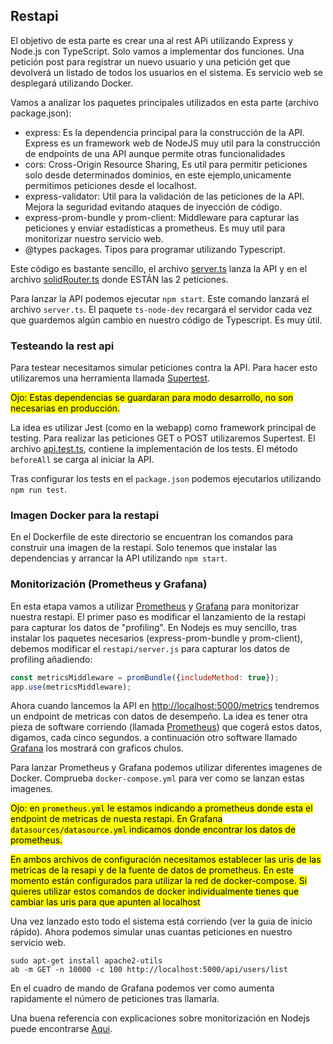 ## Restapi

El objetivo de esta parte es crear una al rest APi utilizando Express y Node.js con TypeScript. Solo vamos a implementar dos funciones. Una petición post para registrar un nuevo usuario y una petición get que devolverá un listado de todos los usuarios en el sistema. Es servicio web se desplegará utilizando Docker.

Vamos a analizar los paquetes principales utilizados en esta parte (archivo package.json):
- express: Es la dependencia principal para la construcción de la API. Express es un framework web de NodeJS muy util para la construcción de endpoints de una API aunque permite otras funcionalidades
- cors: Cross-Origin Resource Sharing, Es util para permitir peticiones solo desde determinados dominios, en este ejemplo,unicamente permitimos peticiones desde el localhost.
- express-validator: Util para la validación de las peticiones de la API. Mejora la seguridad evitando ataques de inyección de código.    
- express-prom-bundle y prom-client: Middleware para capturar las peticiones y enviar estadísticas a prometheus. Es muy util para monitorizar nuestro servicio web.
- @types packages. Tipos para programar utilizando Typescript.
     
Este código es bastante sencillo, el archivo [server.ts](server.ts) lanza la API y en el archivo [solidRouter.ts](handlers/SellerHandler.ts) donde ESTÁN las 2 peticiones. 

Para lanzar la API podemos ejecutar `npm start`. Este comando lanzará el archivo `server.ts`. El paquete `ts-node-dev` recargará el servidor cada vez que guardemos algún cambio en nuestro código de Typescript. Es muy útil.

### Testeando la rest api
Para testear necesitamos simular peticiones contra la API. Para hacer esto utilizaremos una herramienta llamada [Supertest](https://www.npmjs.com/package/supertest).

<mark>Ojo: Estas dependencias se guardaran para modo desarrollo, no son necesarias en producción.</mark>

La idea es utilizar Jest (como en la webapp) como framework principal de testing. Para realizar las peticiones GET o POST utilizaremos Supertest. El archivo [api.test.ts](tests/api.test.ts), contiene la implementación de los tests. El método `beforeAll` se carga al iniciar la API.

Tras configurar los tests en el `package.json` podemos ejecutarlos utilizando `npm run test`.

### Imagen Docker para la restapi
En el Dockerfile de este directorio se encuentran los comandos para construir una imagen de la restapi. Solo tenemos que instalar las dependencias y arrancar la API utilizando `npm start`.

### Monitorización (Prometheus y Grafana)
En esta etapa vamos a utilizar [Prometheus](https://prometheus.io/) y [Grafana](https://grafana.com/) para monitorizar nuestra restapi. El primer paso es modificar el lanzamiento de la restapi para capturar los datos de "profiling". En Nodejs es muy sencillo, tras instalar los paquetes necesarios (express-prom-bundle y prom-client), debemos modificar el `restapi/server.js` para capturar los datos de profiling añadiendo:
```javascript
const metricsMiddleware = promBundle({includeMethod: true});
app.use(metricsMiddleware);
```
Ahora cuando lancemos la API en [http://localhost:5000/metrics](http://localhost:5000/metrics) tendremos un endpoint de metricas con datos de desempeño. La idea es tener otra pieza de software corriendo (llamada [Prometheus](https://prometheus.io/)) que cogerá estos datos, digamos, cada cinco segundos. a continuación otro software llamado [Grafana](https://grafana.com/) los mostrará con graficos chulos.

Para lanzar Prometheus y Grafana podemos utilizar diferentes imagenes de Docker. Comprueba `docker-compose.yml` para ver como se lanzan estas imagenes. 

<mark>Ojo: en `prometheus.yml` le estamos indicando a prometheus donde esta el endpoint de metricas de nuesta restapi. En Grafana `datasources/datasource.yml` indicamos donde encontrar los datos de prometheus.</mark>

<mark>En ambos archivos de configuración necesitamos establecer las uris de las metricas de la resapi y de la fuente de datos de prometheus. En este momento están configurados para utilizar la red de docker-compose.  Si quieres utilizar estos comandos de docker individualmente tienes que cambiar las uris para que apunten al localhost</mark>

Una vez lanzado esto todo el sistema está corriendo (ver la guia de inicio rápido). Ahora podemos simular unas cuantas peticiones en nuestro servicio web.

```
sudo apt-get install apache2-utils
ab -m GET -n 10000 -c 100 http://localhost:5000/api/users/list
```

En el cuadro de mando de Grafana podemos ver como aumenta rapidamente el número de peticiones tras llamarla.

Una buena referencia con explicaciones sobre monitorización en Nodejs puede encontrarse [Aqui](https://github.com/coder-society/nodejs-application-monitoring-with-prometheus-and-grafana).
